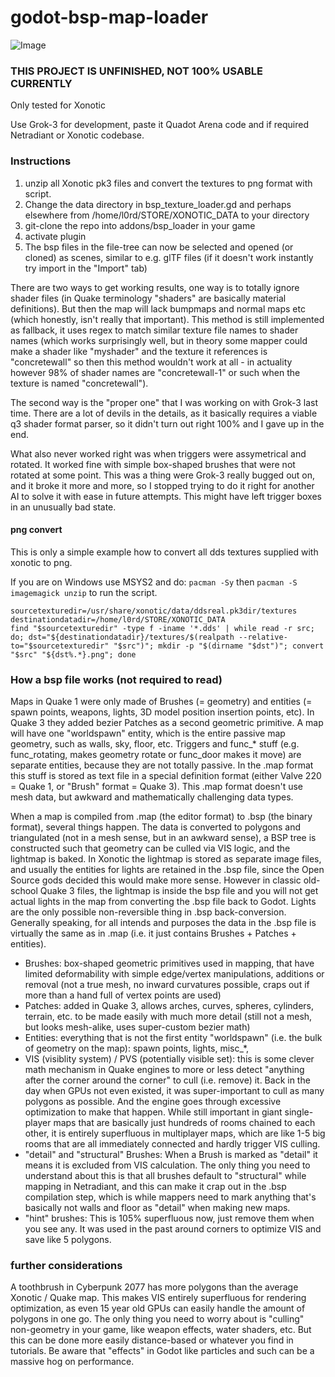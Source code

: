 # godot-bsp-map-loader

![Image](https://github.com/user-attachments/assets/e38526b6-bf77-47ae-b9b7-ae0dcd4a6c55)

### THIS PROJECT IS UNFINISHED, NOT 100% USABLE CURRENTLY

Only tested for Xonotic

Use Grok-3 for development, paste it Quadot Arena code and if required Netradiant or Xonotic codebase.

### Instructions

1. unzip all Xonotic pk3 files and convert the textures to png format with script.
2. Change the data directory in bsp_texture_loader.gd and perhaps elsewhere from /home/l0rd/STORE/XONOTIC_DATA to your directory
3. git-clone the repo into addons/bsp_loader in your game
4. activate plugin
5. The bsp files in the file-tree can now be selected and opened (or cloned) as scenes, similar to e.g. glTF files (if it doesn't work instantly try import in the "Import" tab)
   
There are two ways to get working results, one way is to totally ignore shader files (in Quake terminology "shaders" are basically material definitions). But then the map will lack bumpmaps and normal maps etc (which honestly, isn't really that important). This method is still implemented as fallback, it uses regex to match similar texture file names to shader names (which works surprisingly well, but in theory some mapper could make a shader like "myshader" and the texture it references is "concretewall" so then this method wouldn't work at all - in actuality however 98% of shader names are "concretewall-1" or such when the texture is named "concretewall"). 

The second way is the "proper one" that I was working on with Grok-3 last time. There are a lot of devils in the details, as it basically requires a viable q3 shader format parser, so it didn't turn out right 100% and I gave up in the end.

What also never worked right was when triggers were assymetrical and rotated. It worked fine with simple box-shaped brushes that were not rotated at some point. This was a thing were Grok-3 really bugged out on, and it broke it more and more, so I stopped trying to do it right for another AI to solve it with ease in future attempts. This might have left trigger boxes in an unusually bad state.

#### png convert
This is only a simple example how to convert all dds textures supplied with xonotic to png.

If you are on Windows use MSYS2 and do: `pacman -Sy` then `pacman -S imagemagick unzip` to run the script.
```
sourcetexturedir=/usr/share/xonotic/data/ddsreal.pk3dir/textures
destinationdatadir=/home/l0rd/STORE/XONOTIC_DATA
find "$sourcetexturedir" -type f -iname '*.dds' | while read -r src; do; dst="${destinationdatadir}/textures/$(realpath --relative-to="$sourcetexturedir" "$src")"; mkdir -p "$(dirname "$dst")"; convert "$src" "${dst%.*}.png"; done
```

### How a bsp file works (not required to read)

Maps in Quake 1 were only made of Brushes (= geometry) and entities (= spawn points, weapons, lights, 3D model position insertion points, etc). In Quake 3 they added bezier Patches as a second geometric primitive. A map will have one "worldspawn" entity, which is the entire passive map geometry, such as walls, sky, floor, etc. Triggers and func_* stuff (e.g. func_rotating, makes geometry rotate or func_door makes it move) are separate entities, because they are not totally passive. In the .map format this stuff is stored as text file in a special definition format (either Valve 220 = Quake 1, or "Brush" format = Quake 3). This .map format doesn't use mesh data, but awkward and mathematically challenging data types.

When a map is compiled from .map (the editor format) to .bsp (the binary format), several things happen. The data is converted to polygons and triangulated (not in a mesh sense, but in an awkward sense), a BSP tree is constructed such that geometry can be culled via VIS logic, and the lightmap is baked. In Xonotic the lightmap is stored as separate image files, and usually the entities for lights are retained in the .bsp file, since the Open Source gods decided this would make more sense. However in classic old-school Quake 3 files, the lightmap is inside the bsp file and you will not get actual lights in the map from converting the .bsp file back to Godot. Lights are the only possible non-reversible thing in .bsp back-conversion. Generally speaking, for all intends and purposes the data in the .bsp file is virtually the same as in .map (i.e. it just contains Brushes + Patches + entities).

* Brushes: box-shaped geometric primitives used in mapping, that have limited deformability with simple edge/vertex manipulations, additions or removal (not a true mesh, no inward curvatures possible, craps out if more than a hand full of vertex points are used)
* Patches: added in Quake 3, allows arches, curves, spheres, cylinders, terrain, etc. to be made easily with much more detail (still not a mesh, but looks mesh-alike, uses super-custom bezier math)
* Entities: everything that is not the first entity "worldspawn" (i.e. the bulk of geometry on the map): spawn points, lights, misc_*, 
* VIS (visiblity system) / PVS (potentially visible set): this is some clever math mechanism in Quake engines to more or less detect "anything after the corner around the corner" to cull (i.e. remove) it. Back in the day when GPUs not even existed, it was super-important to cull as many polygons as possible. And the engine goes through excessive optimization to make that happen. While still important in giant single-player maps that are basically just hundreds of rooms chained to each other, it is entirely superfluous in multiplayer maps, which are like 1-5 big rooms that are all immediately connected and hardly trigger VIS culling.
* "detail" and "structural" Brushes: When a Brush is marked as "detail" it means it is excluded from VIS calculation. The only thing you need to understand about this is that all brushes default to "structural" while mapping in Netradiant, and this can make it crap out in the .bsp compilation step, which is while mappers need to mark anything that's basically not walls and floor as "detail" when making new maps.
* "hint" brushes: This is 105% superfluous now, just remove them when you see any. It was used in the past around corners to optimize VIS and save like 5 polygons.

### further considerations

A toothbrush in Cyberpunk 2077 has more polygons than the average Xonotic / Quake map. This makes VIS entirely superfluous for rendering optimization, as even 15 year old GPUs can easily handle the amount of polygons in one go. The only thing you need to worry about is "culling" non-geometry in your game, like weapon effects, water shaders, etc. But this can be done more easily distance-based or whatever you find in tutorials. Be aware that "effects" in Godot like particles and such can be a massive hog on performance.
